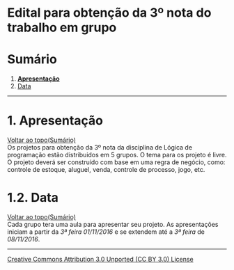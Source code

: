 # Edital para obtenção da 3º nota do trabalho em grupo  
# Sumário

1. **[Apresentação](#1-apresentação)**  
  1. [Data](#12-data)  

---

# 1. Apresentação  
[Voltar ao topo(Sumário)](#sumário)  
Os projetos para obtenção da 3º nota da disciplina de Lógica de programação estão distribuidos em 5 grupos. O tema para os projeto é livre. O projeto deverá ser construído com base em uma regra de negócio, como: controle de estoque, aluguel, venda, controle de processo, jogo, etc.

# 1.2. Data  
[Voltar ao topo(Sumário)](#sumário)  
Cada grupo tera uma aula para apresentar seu projeto. As apresentações iniciam a partir da _3ª feira_ _01/11/2016_ e se extendem até a _3ª feira_ de _08/11/2016_.


---

[Creative Commons Attribution 3.0 Unported (CC BY 3.0) License](http://creativecommons.org/licenses/by/3.0/)
